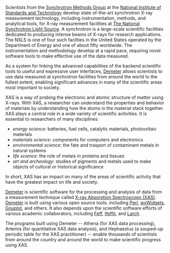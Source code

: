 
Scientists from the
[Synchrotron Methods Group](http://www.nist.gov/mml/mmsd/synchrotron_methods/index.cfm)
at the
[National Institute of Standards and Technology](http://www.nist.gov)
develop state of-the-art synchrotron X-ray measurement technology,
including instrumentation, methods, and analytical tools, for X-ray
measurement facilities at
[The National Synchrotron Light Source](http://www.bnl.gov/ps).  A
synchrotron is a large-scale scientific facilities dedicated to
producing intense beams of X-rays for research applications.  The NSLS
is one of four such facilties in the United States operated by the
Department of Energy and one of about fifty worldwide.  The
instrumentation and methodology develop at a rapid pace, requiring
novel software tools to make effective use of the data measured.

As a system for linking the advanced capabilities of the backend
scientific tools to useful and expressive user interfaces,
[Demeter](https://github.com/bruceravel/demeter) allows scientists to
use data measured at synchrotron facilities from around the world to
the fullest extent, enabling significant advances in many of the
scientific areas most important to society.

XAS is a way of probing the electronic and atomic structure of matter
using X-rays.  With XAS, a researcher can understand the properties
and behavior of materials by understanding how the atoms in the
material stack together.  XAS plays a central role in a wide variety
of scientific activities.  It is essential to researchers of many
disciplines:

 * _energy science_: batteries, fuel cells, catalytic materials,
   photovoltaic materials
 * _materials science_: components for computers and electronics
 * _environmental science_: the fate and trasport of contaminant
   metals in natural systems
 * _life science_: the role of metals in proteins and tissues
 * _art and archeology_: studies of pigments and metals used to make
   objects of cultural or historical significance

In short, XAS has an impact on many of the areas of scientific
activity that have the greatest impact on life and society.

[Demeter](https://github.com/bruceravel/demeter) is scientific
software for the processing and analysis of data from a measurement
technique called
[X-ray Absorption Spectroscopy (XAS)](http://en.wikipedia.org/wiki/EXAFS).
[Demeter](https://github.com/bruceravel/demeter) is built using
various open source tools. including [Perl](http://www.perl.org),
[wxWidgets](http://www.wxwidgets.org/),
[Gnuplot](http://www.gnuplot.info), and others.  It also depends upon
the scientific software efforts of various academic collaborators,
including [Feff](http://www.feffproject.org/),
[Ifeffit](https://github.com/newville/ifeffit), and
[Larch](https://github.com/xraypy/xraylarch).

The programs built using Demeter -- Athena (for XAS data processing),
Artemis (for quantitative XAS data analysis), and Hephaestus (a
souped-up periodic table for the XAS practitioner) -- enable thousands
of scientists from around the country and around the world to make
scientific progress using XAS.
